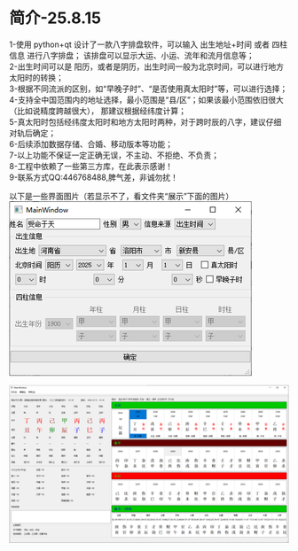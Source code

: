 # 简介-25.8.15

1-使用 python+qt 设计了一款八字排盘软件，可以输入 出生地址+时间 或者 四柱信息 进行八字排盘；
  该排盘可以显示大运、小运、流年和流月信息等；<br>
2-出生时间可以是 阳历，或者是阴历，出生时间一般为北京时间，可以进行地方太阳时的转换；<br>
3-根据不同流派的区别，如“早晚子时”、“是否使用真太阳时”等，可以进行选择；<br>
4-支持全中国范围内的地址选择，最小范围是“县/区”；如果该最小范围依旧很大（比如说精度跨越很大），
 那建议根据经纬度计算；<br>
5-真太阳时包括经纬度太阳时和地方太阳时两种，对于跨时辰的八字，建议仔细对轨后确定；<br>
6-后续添加数据存储、合婚、移动版本等功能；<br>
7-以上功能不保证一定正确无误，不主动、不拒绝、不负责；<br>
8-工程中依赖了一些第三方库，在此表示感谢！<br>
9-联系方式QQ:446768488,脾气差，非诚勿扰！




以下是一些界面图片（若显示不了，看文件夹“展示”下面的图片）<br>
![用户信息输入](展示\设置页面.png)<br>



![排盘](展示\主页面.png)<br>